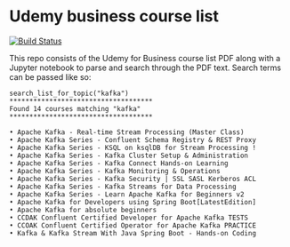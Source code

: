 # Udemy business course list
[![Build Status](https://travis-ci.org/joemccann/dillinger.svg?branch=master)](https://travis-ci.org/joemccann/dillinger)

This repo consists of the Udemy for Business course list PDF along with a Jupyter notebook to parse and search through the PDF text. Search terms can be passed like so:

```
search_list_for_topic("kafka")
************************************
Found 14 courses matching "kafka"
************************************

• Apache Kafka - Real-time Stream Processing (Master Class)
• Apache Kafka Series - Confluent Schema Registry & REST Proxy
• Apache Kafka Series - KSQL on ksqlDB for Stream Processing !
• Apache Kafka Series - Kafka Cluster Setup & Administration
• Apache Kafka Series - Kafka Connect Hands-on Learning
• Apache Kafka Series - Kafka Monitoring & Operations
• Apache Kafka Series - Kafka Security | SSL SASL Kerberos ACL
• Apache Kafka Series - Kafka Streams for Data Processing
• Apache Kafka Series - Learn Apache Kafka for Beginners v2
• Apache Kafka for Developers using Spring Boot[LatestEdition]
• Apache Kafka for absolute beginners
• CCDAK Confluent Certified Developer for Apache Kafka TESTS
• CCOAK Confluent Certified Operator for Apache Kafka PRACTICE
• Kafka & Kafka Stream With Java Spring Boot - Hands-on Coding
```


